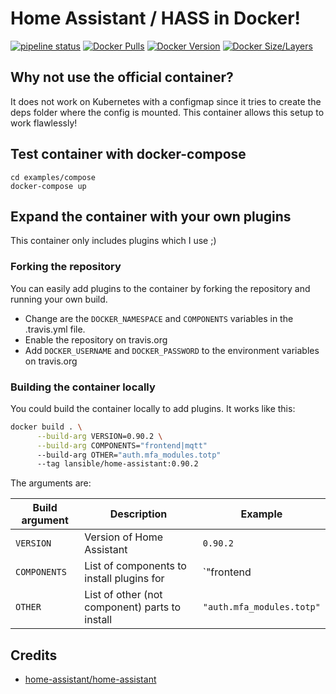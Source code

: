 # Home Assistant / HASS in Docker!

[![pipeline status](https://gitlab.com/lansible1/docker-home-assistant/badges/master/pipeline.svg)](https://gitlab.com/lansible1/docker-home-assistant/-/commits/master)
[![Docker Pulls](https://img.shields.io/docker/pulls/lansible/home-assistant.svg)](https://hub.docker.com/r/lansible/home-assistant)
[![Docker Version](https://images.microbadger.com/badges/version/lansible/home-assistant:latest.svg)](https://microbadger.com/images/lansible/home-assistant:latest)
[![Docker Size/Layers](https://images.microbadger.com/badges/image/lansible/home-assistant:latest.svg)](https://microbadger.com/images/lansible/home-assistant:latest)

## Why not use the official container?

It does not work on Kubernetes with a configmap since it tries to create the deps folder where the config is mounted.
This container allows this setup to work flawlessly!

## Test container with docker-compose

```
cd examples/compose
docker-compose up
```

## Expand the container with your own plugins

This container only includes plugins which I use ;)

### Forking the repository

You can easily add plugins to the container by forking the repository and running your own build.

* Change are the `DOCKER_NAMESPACE` and `COMPONENTS` variables in the .travis.yml file.
* Enable the repository on travis.org
* Add `DOCKER_USERNAME` and `DOCKER_PASSWORD` to the environment variables on travis.org

### Building the container locally

You could build the container locally to add plugins. It works like this:

```bash
docker build . \
      --build-arg VERSION=0.90.2 \
      --build-arg COMPONENTS="frontend|mqtt"
      --build-arg OTHER="auth.mfa_modules.totp"
      --tag lansible/home-assistant:0.90.2
```
The arguments are:

| Build argument | Description                                    | Example                   |
|----------------|------------------------------------------------|---------------------------|
| `VERSION`      | Version of Home Assistant                      | `0.90.2`                  |
| `COMPONENTS`   | List of components to install plugins for      | `"frontend|mqtt"`         |
| `OTHER`        | List of other (not component) parts to install | `"auth.mfa_modules.totp"` |

## Credits

* [home-assistant/home-assistant](https://github.com/home-assistant/home-assistant)